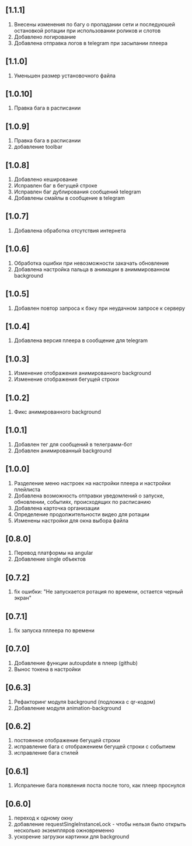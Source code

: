 ## [1.1.1]
1. Внесены изменения по багу о пропадании сети и последуюшей остановкой ротации при использовании роликов и слотов
2. Добавлено логирование
3. Добавлена отправка логов в telegram при засыпании плеера

## [1.1.0]
1. Уменьшен размер установочного файла

## [1.0.10]
1. Правка бага в расписании

## [1.0.9]
1. Правка бага в расписании
2. добавление toolbar

## [1.0.8]
1. Добавлено кеширование
2. Исправлен баг в бегущей строке
3. Исправлен баг дублирования сообщений telegram
4. Добавлены смайлы в сообщение в telegram

## [1.0.7]
1. Добавлена обработка отсутствия интернета

## [1.0.6]
1. Обработка ошибки при невозможности закачать обновление
2. Добавлена настройка пальца в анимации в аниммированном background

## [1.0.5]
1. Добавлен повтор запроса к бэку при неудачном запросе к серверу

## [1.0.4]
1. Добавлена версия плеера в сообщение для telegram

## [1.0.3]
1. Изменение отображения анимированного background
2. Изменение отображения бегущей строки

## [1.0.2]
1. Фикс анимированного background

## [1.0.1]
1. Добавлен тег для сообщений в телеграмм-бот
2. Добавлен анимированный background

## [1.0.0]
1. Разделение меню настроек на настройки плеера и настройки плейлиста
2. Добавлена возможность отправки уведомлений о запуске, обновлении, событиях, происходящих по расписанию
3. Добавлена карточка организации
4. Определение продолжительности видео для ротации
5. Изменены настройки для окна выбора файла

## [0.8.0]
1. Перевод платформы на angular
2. Добавление single объектов

## [0.7.2]
1. fix ошибки: "Не запускается ротация по времени, остается черный экран"

## [0.7.1]
1. fix запуска пллеера по времени

## [0.7.0]
1. Добавление функции autoupdate в плеер (github)
2. Вынос токена в настройки

## [0.6.3]
1. Рефакторинг модуля background (подложка с qr-кодом)
2. Добавление модуля animation-background

## [0.6.2]
1. постоянное отображение бегущей строки
2. исправление бага с отображением бегущей строки с событием
3. исправление бага стилей

## [0.6.1]
1. Испраление бага появления поста после того, как плеер проснулся

## [0.6.0]
1. переход к одному окну
2. добавление requestSingleInstanceLock - чтобы нельзя было открыть несколько экземпляров ожновременно
3. ускорение загрузки картинки для background
